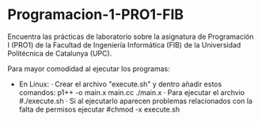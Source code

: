 # Programacion-1-PRO1-FIB
Encuentra las prácticas de laboratorio sobre la asignatura de Programación I (PRO1) de la Facultad de Ingeniería Informática (FIB) de la Universidad Politécnica de Catalunya (UPC).

Para mayor comodidad al ejecutar los programas:
  - En Linux:
      · Crear el archivo "execute.sh" y dentro añadir estos comandos:
          p1++ -o main.x main.cc
          ./main.x
      · Para ejecutar el archvio #./execute.sh
      · Si al ejecutarlo aparecen problemas relacionados con la falta de permisos ejecutar #chmod -x execute.sh
